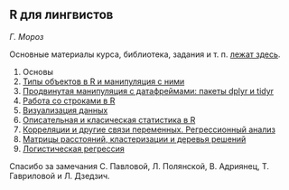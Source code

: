 ## R для лингвистов
*Г. Мороз*

Основные материалы курса, библиотека, задания и т. п. [лежат здесь](http://r-for-linguists.wikispaces.com/).

1. Основы
  1. [Типы объектов в R и манипуляция с ними](https://github.com/agricolamz/hse-r-for-linguists/raw/master/1.%20Data%20manipulation/data_manipulation.pdf)
  2. [Продвинутая манипуляция с датафреймами: пакеты dplyr и tidyr](https://github.com/agricolamz/hse-r-for-linguists/raw/master/1.2%20Advanced%20data%20manipulation%20with%20dplyr/advanced_data_manipulation.pdf)
2. [Работа со строками в R](https://github.com/agricolamz/hse-r-for-linguists/raw/master/2.%20Work%20with%20strings/working_with_strings.pdf)
3. [Визуализация данных](https://github.com/agricolamz/hse-r-for-linguists/raw/master/3.%20Data%20visualization/Data%20Visualization.pdf)
4. [Описательная и класическая статистика в R](https://github.com/agricolamz/hse-r-for-linguists/raw/master/4.%20Descriptive%20statistics/descriptive_and_simple_statistics.pdf)
5. [Корреляции и другие связи переменных. Регрессионный анализ](https://github.com/agricolamz/hse-r-for-linguists/raw/master/5.%20Corelation%20and%20regression/correlation_regressions.pdf)
6. [Матрицы расстояний, кластеризации и деревья решений](https://github.com/agricolamz/hse-r-for-linguists/raw/master/6.%20Сlustering,%20decision%20trees/clustering,_decision_trees.pdf)
7. [Логистическая регрессия](https://github.com/agricolamz/hse-r-for-linguists/raw/master/7.%20Logistic%20regression/logisticregression.pdf)


Спасибо за замечания С. Павловой, Л. Полянской, В. Адриянец, Т. Гавриловой и Л. Дзедзич.